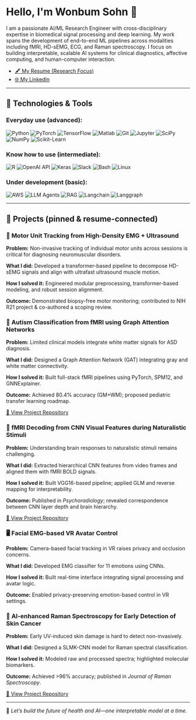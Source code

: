 # Hello, I'm Wonbum Sohn 👋

I am a passionate AI/ML Research Engineer with cross-disciplinary expertise in biomedical signal processing and deep learning. My work spans the development of end-to-end ML pipelines across modalities including fMRI, HD-sEMG, ECG, and Raman spectroscopy. I focus on building interpretable, scalable AI systems for clinical diagnostics, affective computing, and human-computer interaction.

- [🖋️ My Resume (Research Focus)](https://github.com/WonbumSohn)
- [🌐 My LinkedIn](https://www.linkedin.com/in/wonbumsohn)

---

## 🔧 Technologies & Tools

### Everyday use (advanced):
![Python](https://img.shields.io/badge/Python-3776AB?style=for-the-badge&logo=python&logoColor=white)
![PyTorch](https://img.shields.io/badge/PyTorch-EE4C2C?style=for-the-badge&logo=pytorch&logoColor=white)
![TensorFlow](https://img.shields.io/badge/TensorFlow-FF6F00?style=for-the-badge&logo=tensorflow&logoColor=white)
![Matlab](https://img.shields.io/badge/MATLAB-0076A8?style=for-the-badge&logo=Mathworks&logoColor=white)
![Git](https://img.shields.io/badge/Git-F05032?style=for-the-badge&logo=git&logoColor=white)
![Jupyter](https://img.shields.io/badge/Jupyter-F37626?style=for-the-badge&logo=jupyter&logoColor=white)
![SciPy](https://img.shields.io/badge/SciPy-8CAAE6?style=for-the-badge&logo=scipy&logoColor=white)
![NumPy](https://img.shields.io/badge/NumPy-013243?style=for-the-badge&logo=numpy&logoColor=white)
![Scikit-Learn](https://img.shields.io/badge/scikit--learn-F7931E?style=for-the-badge&logo=scikit-learn&logoColor=white)

### Know how to use (intermediate):
![R](https://img.shields.io/badge/R-276DC3?style=for-the-badge&logo=r&logoColor=white)
![OpenAI API](https://img.shields.io/badge/OpenAI-412991?style=for-the-badge&logo=openai&logoColor=white)
![Keras](https://img.shields.io/badge/Keras-D00000?style=for-the-badge&logo=keras&logoColor=white)
![Slack](https://img.shields.io/badge/Slack-4A154B?style=for-the-badge&logo=slack&logoColor=white)
![Bash](https://img.shields.io/badge/GNU%20Bash-4EAA25?style=for-the-badge&logo=gnubash&logoColor=white)
![Linux](https://img.shields.io/badge/Linux-FCC624?style=for-the-badge&logo=linux&logoColor=black)

### Under development (basic):
![AWS](https://img.shields.io/badge/AWS-232F3E?style=for-the-badge&logo=amazon-aws&logoColor=white)
![LLM Agents](https://img.shields.io/badge/LLM_Agents-blueviolet?style=for-the-badge)
![RAG](https://img.shields.io/badge/RAG-grey?style=for-the-badge)
![Langchain](https://img.shields.io/badge/Langchain-00bfa6?style=for-the-badge)
![Langgraph](https://img.shields.io/badge/Langgraph-8888ff?style=for-the-badge)

---

## 📄 Projects (pinned & resume-connected)

### 💪 **Motor Unit Tracking from High-Density EMG + Ultrasound**
**Problem:** Non-invasive tracking of individual motor units across sessions is critical for diagnosing neuromuscular disorders.

**What I did:** Developed a transformer-based pipeline to decompose HD-sEMG signals and align with ultrafast ultrasound muscle motion.

**How I solved it:** Engineered modular preprocessing, transformer-based modeling, and robust session alignment.

**Outcome:** Demonstrated biopsy-free motor monitoring; contributed to NIH R21 project & co-authored a scoping review.

### 🧠 **Autism Classification from fMRI using Graph Attention Networks**
**Problem:** Limited clinical models integrate white matter signals for ASD diagnosis.

**What I did:** Designed a Graph Attention Network (GAT) integrating gray and white matter connectivity.

**How I solved it:** Built full-stack fMRI pipelines using PyTorch, SPM12, and GNNExplainer.

**Outcome:** Achieved 80.4% accuracy (GM+WM); proposed pediatric transfer learning roadmap.

[🔗 View Project Repository](https://github.com/WonbumSohn/fMRI_ASD)

### 🧠 **fMRI Decoding from CNN Visual Features during Naturalistic Stimuli**
**Problem:** Understanding brain responses to naturalistic stimuli remains challenging.

**What I did:** Extracted hierarchical CNN features from video frames and aligned them with fMRI BOLD signals.

**How I solved it:** Built VGG16-based pipeline; applied GLM and reverse mapping for interpretability.

**Outcome:** Published in *Psychoradiology*; revealed correspondence between CNN layer depth and brain hierarchy.

[🔗 View Project Repository](https://github.com/WonbumSohn/fMRI_MW)

### 🖥️ **Facial EMG-based VR Avatar Control**
**Problem:** Camera-based facial tracking in VR raises privacy and occlusion concerns.

**What I did:** Developed EMG classifier for 11 emotions using CNNs.

**How I solved it:** Built real-time interface integrating signal processing and avatar logic.

**Outcome:** Enabled privacy-preserving emotion-based control in VR settings.

### 🧬 **AI-enhanced Raman Spectroscopy for Early Detection of Skin Cancer**
**Problem:** Early UV-induced skin damage is hard to detect non-invasively.

**What I did:** Designed a SLMK-CNN model for Raman spectral classification.

**How I solved it:** Modeled raw and processed spectra; highlighted molecular biomarkers.

**Outcome:** Achieved >96% accuracy; published in *Journal of Raman Spectroscopy*.

[🔗 View Project Repository](https://github.com/WonbumSohn/RS_UV)

---

🌟 *Let’s build the future of health and AI—one interpretable model at a time.*
